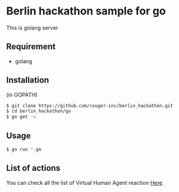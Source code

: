 # Berlin hackathon sample for go
This is golang server 

## Requirement
* golang

## Installation
(in GOPATH)
```bash
$ git clone https://github.com/couger-inc/berlin_hackathon.git
$ cd berlin_hackathon/go
$ go get -u
```

## Usage
```bash
$ go run *.go
```

## List of actions
You can check all the list of Virtual Human Agent reaction [Here](https://github.com/couger-inc/berlin_hackathon/wiki/%5BEng%5D-Home).
